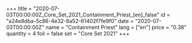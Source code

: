 +++
title = "2020-07-03T00:00:00Z_Core_Set_2021_Containment_Priest_[en]_false"
id = "a24e8dba-5c86-4e32-8a52-61402f7fe9f0"
date = "2020-07-03T00:00:00Z"
name = "Containment Priest"
lang = ["en"]
price = "0.38"
quantity = 4
foil = false
set = "Core Set 2021"
+++
